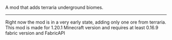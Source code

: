 A mod that adds terraria underground biomes. <br><hr>
Right now the mod is in a very early state, adding only one ore from terraria. <br> 
This mod is made for 1.20.1 Minecraft version and requires at least 0.16.9 fabric version and FabricAPI
